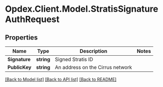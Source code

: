# Opdex.Client.Model.StratisSignatureAuthRequest

## Properties

Name | Type | Description | Notes
------------ | ------------- | ------------- | -------------
**Signature** | **string** | Signed Stratis ID | 
**PublicKey** | **string** | An address on the Cirrus network | 

[[Back to Model list]](../README.md#documentation-for-models) [[Back to API list]](../README.md#documentation-for-api-endpoints) [[Back to README]](../README.md)

